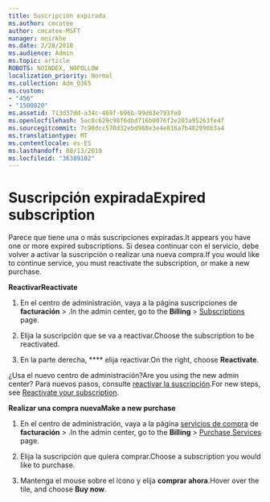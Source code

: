 ```yaml
---
title: Suscripción expirada
ms.author: cmcatee
author: cmcatee-MSFT
manager: mnirkhe
ms.date: 2/28/2018
ms.audience: Admin
ms.topic: article
ROBOTS: NOINDEX, NOFOLLOW
localization_priority: Normal
ms.collection: Adm_O365
ms.custom:
- "456"
- "1500020"
ms.assetid: 713d37dd-a34c-469f-b96b-99d63e793fe9
ms.openlocfilehash: 5ac8c629c98f6dbd716b0076f2e203a95263fe4f
ms.sourcegitcommit: 7c90dcc570d32ebd968e3e4e816a7b482890b3a4
ms.translationtype: MT
ms.contentlocale: es-ES
ms.lasthandoff: 08/13/2019
ms.locfileid: "36389102"
---
```

# <a name="expired-subscription"></a><span data-ttu-id="d4c55-102">Suscripción expirada</span><span class="sxs-lookup"><span data-stu-id="d4c55-102">Expired subscription</span></span>

<span data-ttu-id="d4c55-103">Parece que tiene una o más suscripciones expiradas.</span><span class="sxs-lookup"><span data-stu-id="d4c55-103">It appears you have one or more expired subscriptions.</span></span> <span data-ttu-id="d4c55-104">Si desea continuar con el servicio, debe volver a activar la suscripción o realizar una nueva compra.</span><span class="sxs-lookup"><span data-stu-id="d4c55-104">If you would like to continue service, you must reactivate the subscription, or make a new purchase.</span></span>
  
<span data-ttu-id="d4c55-105">**Reactivar**</span><span class="sxs-lookup"><span data-stu-id="d4c55-105">**Reactivate**</span></span>
  
1. <span data-ttu-id="d4c55-106">En el centro de administración, vaya a la página suscripciones de **facturación** \> [](https://go.microsoft.com/fwlink/p/?linkid=842054) .</span><span class="sxs-lookup"><span data-stu-id="d4c55-106">In the admin center, go to the **Billing** \> [Subscriptions](https://go.microsoft.com/fwlink/p/?linkid=842054) page.</span></span>

2. <span data-ttu-id="d4c55-107">Elija la suscripción que se va a reactivar.</span><span class="sxs-lookup"><span data-stu-id="d4c55-107">Choose the subscription to be reactivated.</span></span>

3. <span data-ttu-id="d4c55-108">En la parte derecha, \*\*\*\* elija reactivar.</span><span class="sxs-lookup"><span data-stu-id="d4c55-108">On the right, choose **Reactivate**.</span></span>

<span data-ttu-id="d4c55-109">¿Usa el nuevo centro de administración?</span><span class="sxs-lookup"><span data-stu-id="d4c55-109">Are you using the new admin center?</span></span> <span data-ttu-id="d4c55-110">Para nuevos pasos, consulte [reactivar la suscripción](https://docs.microsoft.com/en-us/office365/admin/subscriptions-and-billing/reactivate-your-subscription).</span><span class="sxs-lookup"><span data-stu-id="d4c55-110">For new steps, see [Reactivate your subscription](https://docs.microsoft.com/en-us/office365/admin/subscriptions-and-billing/reactivate-your-subscription).</span></span>

<span data-ttu-id="d4c55-111">**Realizar una compra nueva**</span><span class="sxs-lookup"><span data-stu-id="d4c55-111">**Make a new purchase**</span></span>
  
1. <span data-ttu-id="d4c55-112">En el centro de administración, vaya a la página [servicios de compra](https://go.microsoft.com/fwlink/p/?linkid=868433) de **facturación** \> .</span><span class="sxs-lookup"><span data-stu-id="d4c55-112">In the admin center, go to the **Billing** \> [Purchase Services](https://go.microsoft.com/fwlink/p/?linkid=868433) page.</span></span>

2. <span data-ttu-id="d4c55-113">Elija la suscripción que quiera comprar.</span><span class="sxs-lookup"><span data-stu-id="d4c55-113">Choose a subscription you would like to purchase.</span></span>

3. <span data-ttu-id="d4c55-114">Mantenga el mouse sobre el icono y elija **comprar ahora**.</span><span class="sxs-lookup"><span data-stu-id="d4c55-114">Hover over the tile, and choose **Buy now**.</span></span>